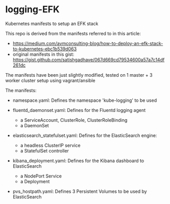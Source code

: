 # logging-EFK

Kubernetes manifests to setup an EFK stack

This repo is derived from the manifests referred to in this article:
- https://medium.com/avmconsulting-blog/how-to-deploy-an-efk-stack-to-kubernetes-ebc1b539d063
- original manifests in this gist: https://gist.github.com/satishgadhave/067d669cd79534600a57a7c14df261dc

The manifests have been just slightly modified, tested on 1 master + 3 worker cluster setup using vagrant/ansible

The manifests:

- namespace.yaml: Defines the namespace 'kube-logging' to be used

- fluentd_daemonset.yaml: Defines for the Fluentd logging agent
  - a ServiceAccount, ClusterRole, ClusterRoleBinding
  - a DaemonSet

- elasticsearch_statefulset.yaml: Defines for the ElasticSearch engine:
  - a headless ClusterIP service
  - a StatefulSet controller

- kibana_deployment.yaml: Defines for the Kibana dashboard to ElasticSearch
  - a NodePort Service
  - a Deployment

- pvs_hostpath.yaml: Defines 3 Persistent Volumes to be used by ElasticSearch

